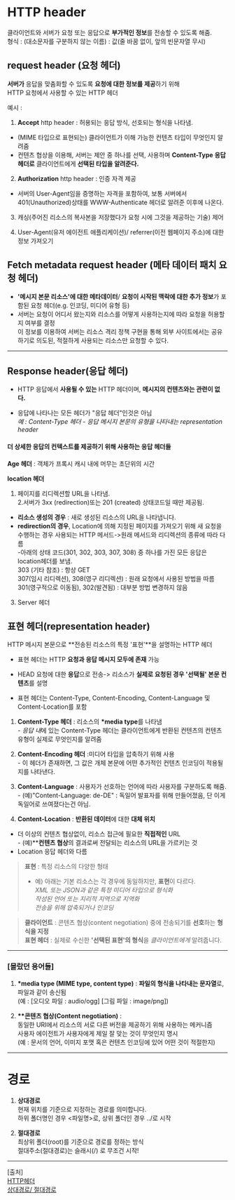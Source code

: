 # HTTP header  
클라이언트와 서버가 요청 또는 응답으로 **부가적인 정보**를 전송할 수 있도록 해줌.    
형식 : (대소문자를 구분하지 않는 이름) : 값(줄 바꿈 없이, 앞의 빈문자열 무시)    

## request header (요청 헤더)  
**서버가** 응답을 맞춤화할 수 있도록 **요청에 대한 정보를 제공**하기 위해  
HTTP 요청에서 사용할 수 있는 HTTP 헤더  

예시 : 
1. **Accept** http header : 허용되는 응답 방식, 선호되는 형식을 나타냄.  
- (MIME 타입으로 표현되는) 클라이언트가 이해 가능한 컨텐츠 타입이 무엇인지 알려줌  
- 컨텐츠 협상을 이용해, 서버는 제안 중 하나를 선택, 사용하며 **Content-Type 응답 헤더로** 클라이언트에게 **선택된 타입을 알려준다.**  

2. **Authorization** http header : 인증 자격 제공  
- 서버의 User-Agent임을 증명하는 자격을 포함하여, 보통 서버에서 401(Unauthorized)상태를 WWW-Authenticate 헤더로 알려준 이후에 나온다.  

3. 캐싱(주어진 리소스의 복사본을 저장했다가 요청 시에 그것을 제공하는 기술) 제어   

4. User-Agent(유저 에이전트 애플리케이션)/ referrer(이전 웹페이지 주소)에 대한 정보 가져오기  

## Fetch metadata request header (메타 데이터 패치 요청 헤더)  
- **'메시지 본문 리소스'에 대한 메타데이터**/ **요청이 시작된 맥락에 대한 추가 정보**가 포함된 요청 헤더(e.g. 인코딩, 미디어 유형 등)  
- 서버는 요청이 어디서 왔는지와 리소스를 어떻게 사용하는지에 따라 요청을 허용할지 여부를 결정  
이 정보를 이용하여 서버는 리소스 격리 정책 구현을 통해 외부 사이트에서는 공유하기로 의도된, 적절하게 사용되는 리소스만 요청할 수 있다.  

---

## Response header(응답 헤더)  
- HTTP 응답에서 **사용될 수 있는** HTTP 헤더이며, **메시지의 컨텐츠와는 관련이 없다.**  

- 응답에 나타나는 모든 헤더가 "응답 헤더"인것은 아님  
*예 : Content-Type 헤더 - 응답 메시지 본문의 유형을 나타내는 representation header*  

#### 더 상세한 응답의 컨텍스트를 제공하기 위해 사용하는 응답 헤더들  
**Age 헤더** : 객체가 프록시 캐시 내에 머무는 초단위의 시간  

**location 헤더**  
1.  페이지를 리디렉션할 URL을 나타냄.  
2.서버가 3xx (redirection)또는 201 (created) 상태코드일 때만 제공됨.  
- **리소스 생성의 경우** : 새로 생성된 리소스의 URL을 나타냅니다.
- **redirection의 경우**, Location에 의해 지정된 페이지를 가져오기 위해 새 요청을 수행하는 경우 사용되는 HTTP 메서드->원래 메서드와 리디렉션의 종류에 따라 다름  
-아래의 상태 코드(301, 302, 303, 307, 308) 중 하나를 가진 모든 응답은 location헤더를 보냄.  
303 (기타 참조) : 항상 GET  
307(임시 리디렉션), 308(영구 리디렉션) : 원래 요청에서 사용된 방법을 따름  
301(영구적으로 이동됨), 302(발견됨) : 대부분 방법 변경하지 않음

3. Server 헤더



## 표현 헤더(representation header)
HTTP 메시지 본문으로 **전송된 리소스의 특정 '표현'**을 설명하는 HTTP 헤더  
- 표현 헤더는 HTTP **요청과 응답 메시지 모두에 존재** 가능   
- HEAD 요청에 대한 **응답**으로 전송-> 리소스가 **실제로 요청된 경우 '선택될' 본문 컨텐츠**를 설명

- 표현 헤더는 Content-Type, Content-Encoding, Content-Language 및 Content-Location를 포함
1. **Content-Type 헤더** :  리소스의 **\*media type**를 나타냄  
\- *응답 내*에 있는 Content-Type 헤더는 클라이언트에게 반환된 컨텐츠의 컨텐츠 유형이 실제로 무엇인지를 알려줌  

2. **Content-Encoding 헤더** :미디어 타입을 압축하기 위해 사용  
\- 이 헤더가 존재하면, 그 값은 개체 본문에 어떤 추가적인 컨텐츠 인코딩이 적용될지를 나타낸다.  

3. **Content-Language** : 사용자가 선호하는 언어에 따라 사용자를 구분하도록 해줌.  
\- (예)"Content-Language: de-DE" : 독일어 발표자를 위해 만들어졌음, 단 이게 독일어로 쓰여졌다는건 아님.  

4. **Content-Location** : **반환된 데이터**에 대한 **대체 위치**  
- 더 이상의 컨텐츠 협상없이, 리소스 접근에 필요한 **직접적인** URL  
\- (예)\*\***컨텐츠 협상**의 결과로써 전달되는 리소스의 URL을 가르키는 것  
- Location 응답 헤더와 다름  

 
>**표현** : 특정 리소스의 다양한 형태    
>- 예) 아래는 기본 리소스는 각 경우에 동일하지만, **표현**이 다르다.  
*XML 또는 JSON과 같은 특정 미디어 타입으로 형식화*  
*작성된 언어 또는 지리적 지역으로 지역화*  
*전송을 위해 압축되거나 인코딩* 

>**클라이언트** : 콘텐츠 협상(content negotiation) 중에 전송되기를 **선호**하는 **형식을 지정**   
> **표현 헤더** : 실제로 수신한 **'선택된 표현'의 형식**을 *클라이언트에게* 알려줍니다. 

---  
### [몰랐던 용어들]  

1. **\*media type (MIME type, content type)** : **파일의 형식을 나타내는 문자열**로, 파일과 같이 송신됨  
(예 : [오디오 파일 : audio/ogg] [그림 파일 : image/png])

2. **\*\*콘텐츠 협상(Content negotiation)** :   
동일한 URI에서 리소스의 서로 다른 버전을 제공하기 위해 사용하는 메커니즘  
사용자 에이전트가 사용자에게 제일 잘 맞는 것이 무엇인지 명시  
(예 : 문서의 언어, 이미지 포맷 혹은 컨텐츠 인코딩에 있어 어떤 것이 적절한지)

---


# 경로
1. **상대경로**  
현재 위치를 기준으로 지정하는 경로를 의미합니다.  
하위 폴더명인 경우 <파일명>로, 상위 폴더인 경우 ../로 시작

2. **절대경로**  
최상위 폴더(root)를 기준으로 경로를 정하는 방식  
절대주소(절대경로)는 슬래시(/) 로 무조건 시작!  

---
[출처]  
[HTTP헤더](https://developer.mozilla.org/ko/docs/Web/HTTP/Headers)  
[상대경로/ 절대경로 ](https://www.inflearn.com/blogs/1284) 